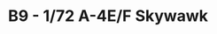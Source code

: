 ---
layout: product
title: "B9 - 1/72  A-4E/F Skywawk"
price: "1250" 
desc: "Maketa"
img_path: "/assets/img/HASE 00239.webp"
brand: "Hasegawa"
available: false
special_offer: false
new: true
soon: false
cat: "010000"
subcat: "015700"
subsubcat: "0N/A"
sifra: "HASE 00239"
popular: false
---